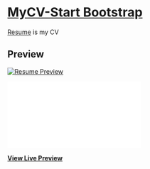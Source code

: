 # [MyCV-Start Bootstrap](https://seda11.github.io/)

[Resume](https://seda11.github.io/) is my CV

## Preview
[![Resume Preview](file:///C:/Users/ws/Desktop/seda.m/a.PNG)](https://seda11.github.io/)

[![Resume Preview](file:///C:/Users/ws/Desktop/Seda11.github.io/index.html)](https://seda11.github.io/)

**[View Live Preview](https://seda11.github.io/)**
